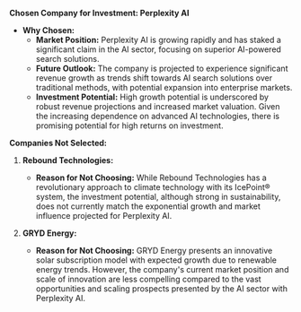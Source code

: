 **Chosen Company for Investment: Perplexity AI**

- **Why Chosen:** 
  - **Market Position:** Perplexity AI is growing rapidly and has staked a significant claim in the AI sector, focusing on superior AI-powered search solutions. 
  - **Future Outlook:** The company is projected to experience significant revenue growth as trends shift towards AI search solutions over traditional methods, with potential expansion into enterprise markets.
  - **Investment Potential:** High growth potential is underscored by robust revenue projections and increased market valuation. Given the increasing dependence on advanced AI technologies, there is promising potential for high returns on investment.

**Companies Not Selected:**

1. **Rebound Technologies:**
   - **Reason for Not Choosing:** While Rebound Technologies has a revolutionary approach to climate technology with its IcePoint® system, the investment potential, although strong in sustainability, does not currently match the exponential growth and market influence projected for Perplexity AI.

2. **GRYD Energy:**
   - **Reason for Not Choosing:** GRYD Energy presents an innovative solar subscription model with expected growth due to renewable energy trends. However, the company's current market position and scale of innovation are less compelling compared to the vast opportunities and scaling prospects presented by the AI sector with Perplexity AI.